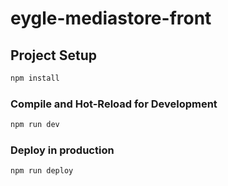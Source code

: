 # eygle-mediastore-front

## Project Setup

```sh
npm install
```

### Compile and Hot-Reload for Development

```sh
npm run dev
```

### Deploy in production

```sh
npm run deploy
```
